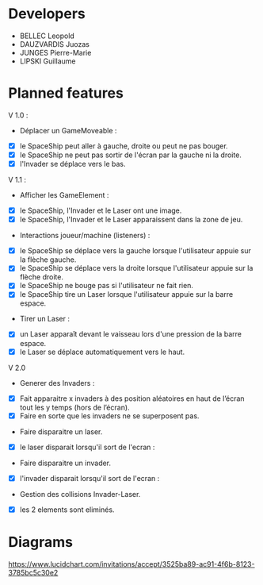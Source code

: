 # Developers

* BELLEC Leopold
* DAUZVARDIS Juozas
* JUNGES Pierre-Marie
* LIPSKI Guillaume

# Planned features

V 1.0 :
* Déplacer un GameMoveable :
 - [x] le SpaceShip peut aller à gauche, droite ou peut ne pas bouger.
 - [x] le SpaceShip ne peut pas sortir de l'écran par la gauche ni la droite.
 - [x] l'Invader se déplace vers le bas.

V 1.1 :
* Afficher les GameElement :
 - [x] le SpaceShip, l'Invader et le Laser ont une image. 
 - [x] le SpaceShip, l'Invader et le Laser apparaissent dans la zone de jeu. 
* Interactions joueur/machine (listeners) :
 - [x] le SpaceShip se déplace vers la gauche lorsque l'utilisateur appuie sur la flèche gauche. 
 - [x] le SpaceShip se déplace vers la droite lorsque l'utilisateur appuie sur la flèche droite. 
 - [x] le SpaceShip ne bouge pas si l'utilisateur ne fait rien. 
 - [x] le SpaceShip tire un Laser lorsque l'utilisateur appuie sur la barre espace. 
* Tirer un Laser :
 - [x] un Laser apparaît devant le vaisseau lors d'une pression de la barre espace. 
 - [x] le Laser se déplace automatiquement vers le haut. 

V 2.0
* Generer des Invaders :
 - [x] Fait apparaitre x invaders à des position aléatoires en haut de l’écran tout les y temps (hors de l’écran).
 - [x] Faire en sorte que les invaders ne se superposent pas.
* Faire disparaitre un laser.
 - [x] le laser disparait lorsqu'il sort de l'ecran :
* Faire disparaitre un invader.
 - [x] l'invader disparait lorsqu'il sort de l'ecran :
* Gestion des collisions Invader-Laser.
 - [x] les 2 elements sont eliminés.

# Diagrams

https://www.lucidchart.com/invitations/accept/3525ba89-ac91-4f6b-8123-3785bc5c30e2
